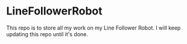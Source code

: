 # LineFollowerRobot

This repo is to store all my work on my Line Follower Robot. I will keep updating this repo until it's done.
